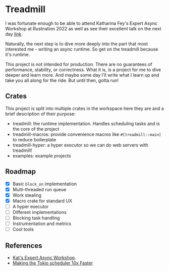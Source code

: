 # Treadmill

I was fortunate enough to be able to attend Katharina Fey's Expert Async
Workshop at Rustnation 2022 as well as see their excellent talk on the
next day
[link](https://www.youtube.com/watch?v=Z-2siR9Ki84&list=PL1AoGvxomykTuOMzY5KrI4WiPCsIlYnAM&index=14).

Naturally, the next step is to dive more deeply into the part that most
interested me - writing an async runtime. So get on the treadmill because it's 
runtime.

This project is not intended for production. There are no guarantees of
performance, stability, or correctness. What it is, is a project for me to dive
deeper and learn more. And maybe some day I'll write what I learn up and take
you all along for the ride. But until then, gotta run!

## Crates

This project is split into multiple crates in the workspace here they are and
a brief description of their purpose:

* treadmill: the runtime implementation. Handles scheduling tasks and is the
core of the project
* treadmill-macros: provide convenience macros like `#[treadmill::main]` to
reduce boilerplate
* treadmill-hyper: a hyper executor so we can do web servers with treadmill!
* examples: example projects

## Roadmap

* [x] Basic `block_on` implementation
* [x] Multi-threaded run queue
* [x] Work stealing
* [x] Macro crate for standard UX
* [ ] A hyper executor
* [ ] Different implementations
* [ ] Blocking task handling
* [ ] Instrumentation and metrics
* [ ] Cool tools

## References

* [Kat's Expert Async Workshop](https://learn.spacekookie.de/rust/).
* [Making the Tokio scheduler 10x Faster](https://tokio.rs/blog/2019-10-scheduler)
